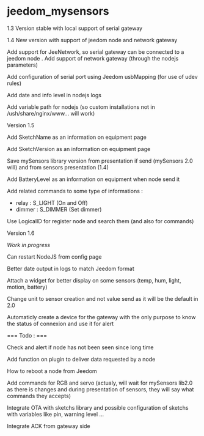 jeedom_mysensors
================

1.3 Version stable with local support of serial gateway

1.4 New version with support of jeedom node and network gateway

Add support for JeeNetwork, so serial gateway can be connected to a jeedom node
.
Add support of network gateway (through the nodejs parameters)

Add configuration of serial port using Jeedom usbMapping (for use of udev rules)

Add date and info level in nodejs logs

Add variable path for nodejs (so custom installations not in /ush/share/nginx/www... will work)

Version 1.5

Add SketchName as an information on equipment page

Add SketchVersion as an information on equipment page

Save mySensors library version from presentation if send (mySensors 2.0 will) and from sensors presentation (1.4)

Add BatteryLevel as an information on equipment when node send it

Add related commands to some type of informations :

- relay : S_LIGHT (On and Off)
- dimmer : S_DIMMER (Set dimmer)

Use LogicalID for register node and search them (and also for commands)

Version 1.6

*Work in progress*

Can restart NodeJS from config page

Better date output in logs to match Jeedom format

Attach a widget for better display on some sensors (temp, hum, light, motion, battery)

Change unit to sensor creation and not value send as it will be the default in 2.0

Automaticly create a device for the gateway with the only purpose to know the status of connexion and use it for alert

=== Todo : ===

Check and alert if node has not been seen since long time

Add function on plugin to deliver data requested by a node

How to reboot a node from Jeedom

Add commands for RGB and servo (actualy, will wait for mySensors lib2.0 as there is changes and during presentation of sensors, they will say what commands they accepts)

Integrate OTA with sketchs library and possible configuration of sketchs with variables like pin, warning level ...

Integrate ACK from gateway side
